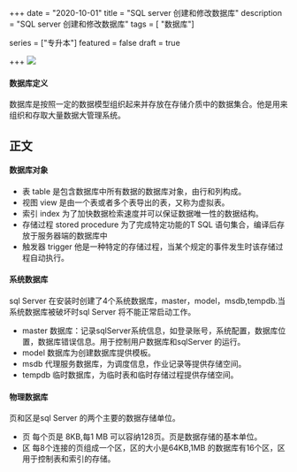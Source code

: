 +++
date = "2020-10-01"
title = "SQL server 创建和修改数据库"
description = "SQL server 创建和修改数据库"
tags = [ "数据库"]

series = ["专升本"]
featured = false
draft = true 

+++
![](https://gitee.com/lalalaxiaowifi/pictures/raw/master/image/%E6%97%A5%E5%B8%B8%E6%90%AC%E7%A0%96%E5%A4%B4.png)

#### 数据库定义
数据库是按照一定的数据模型组织起来并存放在存储介质中的数据集合。他是用来组织和存取大量数据大管理系统。

## 正文

#### 数据库对象

- 表 table 是包含数据库中所有数据的数据库对象，由行和列构成。
- 视图 view  是由一个表或者多个表导出的表，又称为虚拟表。
- 索引 index 为了加快数据检索速度并可以保证数据唯一性的数据结构。
- 存储过程 stored procedure 为了完成特定功能的T SQL 语句集合，编译后存放于服务器端的数据库中
- 触发器 trigger 他是一种特定的存储过程，当某个规定的事件发生时该存储过程自动执行。

#### 系统数据库

sql Server 在安装时创建了4个系统数据库，master，model，msdb,tempdb.当系统数据库被破坏时sql Server 将不能正常启动工作。

- master 数据库：记录sqlServer系统信息，如登录账号，系统配置，数据库位置，数据库错误信息。用于控制用户数据库和sqlServer 的运行。
- model 数据库为创建数据库提供模板。
- msdb 代理服务数据库，为调度信息，作业记录等提供存储空间。
- tempdb 临时数据库，为临时表和临时存储过程提供存储空间。

#### 物理数据库

页和区是sql Server 的两个主要的数据存储单位。

- 页 每个页是 8KB,每1 MB 可以容纳128页。页是数据存储的基本单位。
- 区 每8个连接的页组成一个区，区的大小是64KB,1MB 的数据库有16个区，区用于控制表和索引的存储。